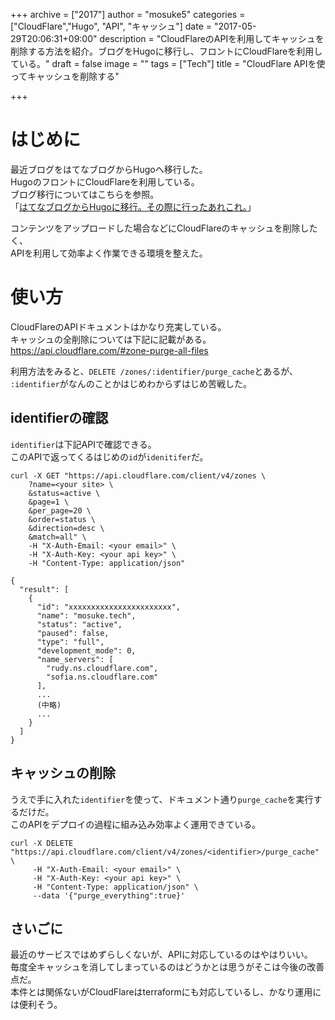 +++
archive = ["2017"]
author = "mosuke5"
categories = ["CloudFlare","Hugo", "API", "キャッシュ"]
date = "2017-05-29T20:06:31+09:00"
description = "CloudFlareのAPIを利用してキャッシュを削除する方法を紹介。ブログをHugoに移行し、フロントにCloudFlareを利用している。"
draft = false
image = ""
tags = ["Tech"]
title = "CloudFlare APIを使ってキャッシュを削除する"

+++

# はじめに
最近ブログをはてなブログからHugoへ移行した。  
HugoのフロントにCloudFlareを利用している。  
ブログ移行についてはこちらを参照。  
「[はてなブログからHugoに移行。その際に行ったあれこれ。](https://blog.mosuke.tech/entry/2017/05/28/blog_migration/)」

コンテンツをアップロードした場合などにCloudFlareのキャッシュを削除したく、  
APIを利用して効率よく作業できる環境を整えた。

# 使い方
CloudFlareのAPIドキュメントはかなり充実している。  
キャッシュの全削除については下記に記載がある。  
https://api.cloudflare.com/#zone-purge-all-files

利用方法をみると、`DELETE /zones/:identifier/purge_cache`とあるが、  
`:identifier`がなんのことかはじめわからずはじめ苦戦した。

## identifierの確認
`identifier`は下記APIで確認できる。  
このAPIで返ってくるはじめの`id`が`idenitifer`だ。

```
curl -X GET "https://api.cloudflare.com/client/v4/zones \
    ?name=<your site> \
    &status=active \
    &page=1 \
    &per_page=20 \
    &order=status \
    &direction=desc \
    &match=all" \
    -H "X-Auth-Email: <your email>" \
    -H "X-Auth-Key: <your api key>" \
    -H "Content-Type: application/json" 
```

```
{
  "result": [
    {
      "id": "xxxxxxxxxxxxxxxxxxxxxxx",
      "name": "mosuke.tech",
      "status": "active",
      "paused": false,
      "type": "full",
      "development_mode": 0,
      "name_servers": [
        "rudy.ns.cloudflare.com",
        "sofia.ns.cloudflare.com"
      ],
      ...
      (中略)
      ...
    }
  ]
}
```

## キャッシュの削除
うえで手に入れた`identifier`を使って、ドキュメント通り`purge_cache`を実行するだけだ。  
このAPIをデプロイの過程に組み込み効率よく運用できている。

```
curl -X DELETE "https://api.cloudflare.com/client/v4/zones/<identifier>/purge_cache" \
     -H "X-Auth-Email: <your email>" \
     -H "X-Auth-Key: <your api key>" \
     -H "Content-Type: application/json" \
     --data '{"purge_everything":true}'
```

## さいごに
最近のサービスではめずらしくないが、APIに対応しているのはやはりいい。  
毎度全キャッシュを消してしまっているのはどうかとは思うがそこは今後の改善点だ。  
本件とは関係ないがCloudFlareはterraformにも対応しているし、かなり運用には便利そう。